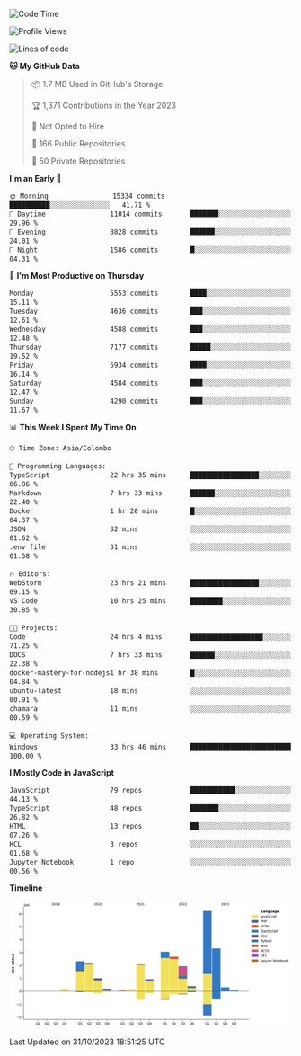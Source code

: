
<!--START_SECTION:waka-->
![Code Time](http://img.shields.io/badge/Code%20Time-1%2C315%20hrs%2052%20mins-blue)

![Profile Views](http://img.shields.io/badge/Profile%20Views-7-blue)

![Lines of code](https://img.shields.io/badge/From%20Hello%20World%20I%27ve%20Written-26.8%20million%20lines%20of%20code-blue)

**🐱 My GitHub Data** 

> 📦 1.7 MB Used in GitHub's Storage 
 > 
> 🏆 1,371 Contributions in the Year 2023
 > 
> 🚫 Not Opted to Hire
 > 
> 📜 166 Public Repositories 
 > 
> 🔑 50 Private Repositories 
 > 
**I'm an Early 🐤** 

```text
🌞 Morning                15334 commits       ██████████░░░░░░░░░░░░░░░   41.71 % 
🌆 Daytime                11014 commits       ███████░░░░░░░░░░░░░░░░░░   29.96 % 
🌃 Evening                8828 commits        ██████░░░░░░░░░░░░░░░░░░░   24.01 % 
🌙 Night                  1586 commits        █░░░░░░░░░░░░░░░░░░░░░░░░   04.31 % 
```
📅 **I'm Most Productive on Thursday** 

```text
Monday                   5553 commits        ████░░░░░░░░░░░░░░░░░░░░░   15.11 % 
Tuesday                  4636 commits        ███░░░░░░░░░░░░░░░░░░░░░░   12.61 % 
Wednesday                4588 commits        ███░░░░░░░░░░░░░░░░░░░░░░   12.48 % 
Thursday                 7177 commits        █████░░░░░░░░░░░░░░░░░░░░   19.52 % 
Friday                   5934 commits        ████░░░░░░░░░░░░░░░░░░░░░   16.14 % 
Saturday                 4584 commits        ███░░░░░░░░░░░░░░░░░░░░░░   12.47 % 
Sunday                   4290 commits        ███░░░░░░░░░░░░░░░░░░░░░░   11.67 % 
```


📊 **This Week I Spent My Time On** 

```text
🕑︎ Time Zone: Asia/Colombo

💬 Programming Languages: 
TypeScript               22 hrs 35 mins      █████████████████░░░░░░░░   66.86 % 
Markdown                 7 hrs 33 mins       ██████░░░░░░░░░░░░░░░░░░░   22.40 % 
Docker                   1 hr 28 mins        █░░░░░░░░░░░░░░░░░░░░░░░░   04.37 % 
JSON                     32 mins             ░░░░░░░░░░░░░░░░░░░░░░░░░   01.62 % 
.env file                31 mins             ░░░░░░░░░░░░░░░░░░░░░░░░░   01.58 % 

🔥 Editors: 
WebStorm                 23 hrs 21 mins      █████████████████░░░░░░░░   69.15 % 
VS Code                  10 hrs 25 mins      ████████░░░░░░░░░░░░░░░░░   30.85 % 

🐱‍💻 Projects: 
Code                     24 hrs 4 mins       ██████████████████░░░░░░░   71.25 % 
DOCS                     7 hrs 33 mins       ██████░░░░░░░░░░░░░░░░░░░   22.38 % 
docker-mastery-for-nodejs1 hr 38 mins        █░░░░░░░░░░░░░░░░░░░░░░░░   04.84 % 
ubuntu-latest            18 mins             ░░░░░░░░░░░░░░░░░░░░░░░░░   00.91 % 
chamara                  11 mins             ░░░░░░░░░░░░░░░░░░░░░░░░░   00.59 % 

💻 Operating System: 
Windows                  33 hrs 46 mins      █████████████████████████   100.00 % 
```

**I Mostly Code in JavaScript** 

```text
JavaScript               79 repos            ███████████░░░░░░░░░░░░░░   44.13 % 
TypeScript               48 repos            ███████░░░░░░░░░░░░░░░░░░   26.82 % 
HTML                     13 repos            ██░░░░░░░░░░░░░░░░░░░░░░░   07.26 % 
HCL                      3 repos             ░░░░░░░░░░░░░░░░░░░░░░░░░   01.68 % 
Jupyter Notebook         1 repo              ░░░░░░░░░░░░░░░░░░░░░░░░░   00.56 % 
```



**Timeline**

![Lines of Code chart](https://raw.githubusercontent.com/ccweerasinghe1994/ccweerasinghe1994/master/assets/bar_graph.png)


 Last Updated on 31/10/2023 18:51:25 UTC
<!--END_SECTION:waka-->
